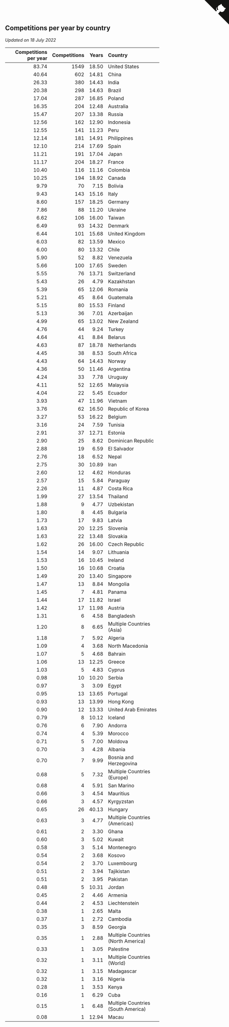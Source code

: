 ## Competitions per year by country

*Updated on 18 July 2022*

| Competitions per year | Competitions | Years | Country |
| ---: | ---: | ---: | :--- |
| 83.74 | 1549 | 18.50 | United States |
| 40.64 | 602 | 14.81 | China |
| 26.33 | 380 | 14.43 | India |
| 20.38 | 298 | 14.63 | Brazil |
| 17.04 | 287 | 16.85 | Poland |
| 16.35 | 204 | 12.48 | Australia |
| 15.47 | 207 | 13.38 | Russia |
| 12.56 | 162 | 12.90 | Indonesia |
| 12.55 | 141 | 11.23 | Peru |
| 12.14 | 181 | 14.91 | Philippines |
| 12.10 | 214 | 17.69 | Spain |
| 11.21 | 191 | 17.04 | Japan |
| 11.17 | 204 | 18.27 | France |
| 10.40 | 116 | 11.16 | Colombia |
| 10.25 | 194 | 18.92 | Canada |
| 9.79 | 70 | 7.15 | Bolivia |
| 9.43 | 143 | 15.16 | Italy |
| 8.60 | 157 | 18.25 | Germany |
| 7.86 | 88 | 11.20 | Ukraine |
| 6.62 | 106 | 16.00 | Taiwan |
| 6.49 | 93 | 14.32 | Denmark |
| 6.44 | 101 | 15.68 | United Kingdom |
| 6.03 | 82 | 13.59 | Mexico |
| 6.00 | 80 | 13.32 | Chile |
| 5.90 | 52 | 8.82 | Venezuela |
| 5.66 | 100 | 17.65 | Sweden |
| 5.55 | 76 | 13.71 | Switzerland |
| 5.43 | 26 | 4.79 | Kazakhstan |
| 5.39 | 65 | 12.06 | Romania |
| 5.21 | 45 | 8.64 | Guatemala |
| 5.15 | 80 | 15.53 | Finland |
| 5.13 | 36 | 7.01 | Azerbaijan |
| 4.99 | 65 | 13.02 | New Zealand |
| 4.76 | 44 | 9.24 | Turkey |
| 4.64 | 41 | 8.84 | Belarus |
| 4.63 | 87 | 18.78 | Netherlands |
| 4.45 | 38 | 8.53 | South Africa |
| 4.43 | 64 | 14.43 | Norway |
| 4.36 | 50 | 11.46 | Argentina |
| 4.24 | 33 | 7.78 | Uruguay |
| 4.11 | 52 | 12.65 | Malaysia |
| 4.04 | 22 | 5.45 | Ecuador |
| 3.93 | 47 | 11.96 | Vietnam |
| 3.76 | 62 | 16.50 | Republic of Korea |
| 3.27 | 53 | 16.22 | Belgium |
| 3.16 | 24 | 7.59 | Tunisia |
| 2.91 | 37 | 12.71 | Estonia |
| 2.90 | 25 | 8.62 | Dominican Republic |
| 2.88 | 19 | 6.59 | El Salvador |
| 2.76 | 18 | 6.52 | Nepal |
| 2.75 | 30 | 10.89 | Iran |
| 2.60 | 12 | 4.62 | Honduras |
| 2.57 | 15 | 5.84 | Paraguay |
| 2.26 | 11 | 4.87 | Costa Rica |
| 1.99 | 27 | 13.54 | Thailand |
| 1.88 | 9 | 4.77 | Uzbekistan |
| 1.80 | 8 | 4.45 | Bulgaria |
| 1.73 | 17 | 9.83 | Latvia |
| 1.63 | 20 | 12.25 | Slovenia |
| 1.63 | 22 | 13.48 | Slovakia |
| 1.62 | 26 | 16.00 | Czech Republic |
| 1.54 | 14 | 9.07 | Lithuania |
| 1.53 | 16 | 10.45 | Ireland |
| 1.50 | 16 | 10.68 | Croatia |
| 1.49 | 20 | 13.40 | Singapore |
| 1.47 | 13 | 8.84 | Mongolia |
| 1.45 | 7 | 4.81 | Panama |
| 1.44 | 17 | 11.82 | Israel |
| 1.42 | 17 | 11.98 | Austria |
| 1.31 | 6 | 4.58 | Bangladesh |
| 1.20 | 8 | 6.65 | Multiple Countries (Asia) |
| 1.18 | 7 | 5.92 | Algeria |
| 1.09 | 4 | 3.68 | North Macedonia |
| 1.07 | 5 | 4.68 | Bahrain |
| 1.06 | 13 | 12.25 | Greece |
| 1.03 | 5 | 4.83 | Cyprus |
| 0.98 | 10 | 10.20 | Serbia |
| 0.97 | 3 | 3.09 | Egypt |
| 0.95 | 13 | 13.65 | Portugal |
| 0.93 | 13 | 13.99 | Hong Kong |
| 0.90 | 12 | 13.33 | United Arab Emirates |
| 0.79 | 8 | 10.12 | Iceland |
| 0.76 | 6 | 7.90 | Andorra |
| 0.74 | 4 | 5.39 | Morocco |
| 0.71 | 5 | 7.00 | Moldova |
| 0.70 | 3 | 4.28 | Albania |
| 0.70 | 7 | 9.99 | Bosnia and Herzegovina |
| 0.68 | 5 | 7.32 | Multiple Countries (Europe) |
| 0.68 | 4 | 5.91 | San Marino |
| 0.66 | 3 | 4.54 | Mauritius |
| 0.66 | 3 | 4.57 | Kyrgyzstan |
| 0.65 | 26 | 40.13 | Hungary |
| 0.63 | 3 | 4.77 | Multiple Countries (Americas) |
| 0.61 | 2 | 3.30 | Ghana |
| 0.60 | 3 | 5.02 | Kuwait |
| 0.58 | 3 | 5.14 | Montenegro |
| 0.54 | 2 | 3.68 | Kosovo |
| 0.54 | 2 | 3.70 | Luxembourg |
| 0.51 | 2 | 3.94 | Tajikistan |
| 0.51 | 2 | 3.95 | Pakistan |
| 0.48 | 5 | 10.31 | Jordan |
| 0.45 | 2 | 4.46 | Armenia |
| 0.44 | 2 | 4.53 | Liechtenstein |
| 0.38 | 1 | 2.65 | Malta |
| 0.37 | 1 | 2.72 | Cambodia |
| 0.35 | 3 | 8.59 | Georgia |
| 0.35 | 1 | 2.88 | Multiple Countries (North America) |
| 0.33 | 1 | 3.05 | Palestine |
| 0.32 | 1 | 3.11 | Multiple Countries (World) |
| 0.32 | 1 | 3.15 | Madagascar |
| 0.32 | 1 | 3.16 | Nigeria |
| 0.28 | 1 | 3.53 | Kenya |
| 0.16 | 1 | 6.29 | Cuba |
| 0.15 | 1 | 6.48 | Multiple Countries (South America) |
| 0.08 | 1 | 12.94 | Macau |


<a href="https://github.com/JustinTimeCuber/wca_statistics" class="github-corner" aria-label="View source on Github"><svg width="80" height="80" viewBox="0 0 250 250" style="fill:#151513; color:#fff; position: absolute; top: 0; border: 0; right: 0;" aria-hidden="true"><path d="M0,0 L115,115 L130,115 L142,142 L250,250 L250,0 Z"></path><path d="M128.3,109.0 C113.8,99.7 119.0,89.6 119.0,89.6 C122.0,82.7 120.5,78.6 120.5,78.6 C119.2,72.0 123.4,76.3 123.4,76.3 C127.3,80.9 125.5,87.3 125.5,87.3 C122.9,97.6 130.6,101.9 134.4,103.2" fill="currentColor" style="transform-origin: 130px 106px;" class="octo-arm"></path><path d="M115.0,115.0 C114.9,115.1 118.7,116.5 119.8,115.4 L133.7,101.6 C136.9,99.2 139.9,98.4 142.2,98.6 C133.8,88.0 127.5,74.4 143.8,58.0 C148.5,53.4 154.0,51.2 159.7,51.0 C160.3,49.4 163.2,43.6 171.4,40.1 C171.4,40.1 176.1,42.5 178.8,56.2 C183.1,58.6 187.2,61.8 190.9,65.4 C194.5,69.0 197.7,73.2 200.1,77.6 C213.8,80.2 216.3,84.9 216.3,84.9 C212.7,93.1 206.9,96.0 205.4,96.6 C205.1,102.4 203.0,107.8 198.3,112.5 C181.9,128.9 168.3,122.5 157.7,114.1 C157.9,116.9 156.7,120.9 152.7,124.9 L141.0,136.5 C139.8,137.7 141.6,141.9 141.8,141.8 Z" fill="currentColor" class="octo-body"></path></svg></a><style>.github-corner:hover .octo-arm{animation:octocat-wave 560ms ease-in-out}@keyframes octocat-wave{0%,100%{transform:rotate(0)}20%,60%{transform:rotate(-25deg)}40%,80%{transform:rotate(10deg)}}@media (max-width:500px){.github-corner:hover .octo-arm{animation:none}.github-corner .octo-arm{animation:octocat-wave 560ms ease-in-out}}</style>
